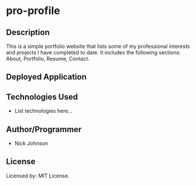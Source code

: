 # pro-profile

<!-- ![Employee-Tracker](./assets/employee-tracker.gif?raw=true "Employee Tracker") -->

## Description

This is a simple portfolio website that lists some of my professional interests and projects I have completed to date. It includes the following sections: About, Portfolio, Resume, Contact.

## Deployed Application

<!-- Include Heroku App Link Here -->

## Technologies Used

* List technologies here...

## Author/Programmer

* Nick Johnson

## License

Licensed by: MIT License.